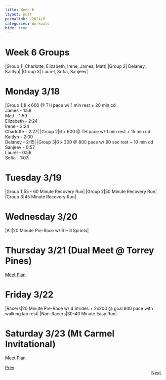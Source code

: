 ```yaml
---
title: Week 6
layout: post
permalink: /2024/6
categories: Workouts
hide: true
---
```



# Week 6 Groups

|Group 1| Charlotte, Elizabeth, Irene, James, Matt|
|Group 2| Delaney, Kaitlyn|
|Group 3| Laurel, Sofia, Sanjeev|

# Monday 3/18 

|Group 1|8 x 600 @ TH pace w/ 1 min rest + 20 min cd <br> James - 1:58 <br> Matt - 1:59 <br>  Elizabeth - 2:24 <br> Irene - 2:24 <br> Charlotte - 2:27|
|Group 2|6 x 600 @ TH pace w/ 1 min rest + 15 min cd <br> Kaitlyn - 2:00 <br> Delaney - 2:15|
|Group 3|6 x 300 @ 800 pace w/ 90 sec rest + 10 min cd <br> Sanjeev - 0:57 <br> Laurel - 0:58 <br> Sofia - 1:07|

# Tuesday 3/19

|Group 1|55 - 60 Minute Recovery Run|
|Group 2|50 Minute Recovery Run|
|Group 3|45 Minute Recovery Run|

# Wednesday 3/20

|All|20 Minute Pre-Race w/ 6 Hill Sprints|

# Thursday 3/21 (Dual Meet @ Torrey Pines)

[Meet Plan]({{site.baseurl}}/2024/TP)

# Friday 3/22

|Racers|20 Minute Pre-Race w/ 4 Strides + 2x200 @ goal 800 pace with walking lap rest|
|Non-Racers|30-40 Minute Easy Run|

# Saturday 3/23 (Mt Carmel Invitational)

[Meet Plan]({{site.baseurl}}/2024/MCI)

<div style="text-align: left"> <a href="{{site.baseurl}}/2024/5">Prev</a></div> 
<div style="text-align: right"> <a href="{{site.baseurl}}/2024/7">Next</a></div>